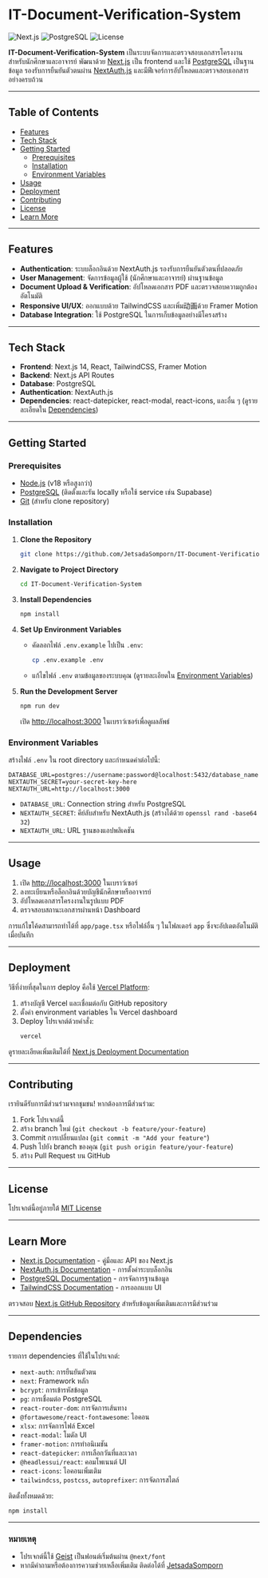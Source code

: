 # IT-Document-Verification-System

![Next.js](https://img.shields.io/badge/Next.js-14.0.0-black?style=flat&logo=next.js) ![PostgreSQL](https://img.shields.io/badge/PostgreSQL-16-blue?style=flat&logo=postgresql) ![License](https://img.shields.io/badge/license-MIT-green)

**IT-Document-Verification-System** เป็นระบบจัดการและตรวจสอบเอกสารโครงงานสำหรับนักศึกษาและอาจารย์ พัฒนาด้วย [Next.js](https://nextjs.org) เป็น frontend และใช้ [PostgreSQL](https://www.postgresql.org) เป็นฐานข้อมูล รองรับการยืนยันตัวตนผ่าน [NextAuth.js](https://next-auth.js.org) และมีฟีเจอร์การอัปโหลดและตรวจสอบเอกสารอย่างครบถ้วน

---

## Table of Contents
- [Features](#features)
- [Tech Stack](#tech-stack)
- [Getting Started](#getting-started)
  - [Prerequisites](#prerequisites)
  - [Installation](#installation)
  - [Environment Variables](#environment-variables)
- [Usage](#usage)
- [Deployment](#deployment)
- [Contributing](#contributing)
- [License](#license)
- [Learn More](#learn-more)

---

## Features
- **Authentication**: ระบบล็อกอินด้วย NextAuth.js รองรับการยืนยันตัวตนที่ปลอดภัย
- **User Management**: จัดการข้อมูลผู้ใช้ (นักศึกษาและอาจารย์) ผ่านฐานข้อมูล
- **Document Upload & Verification**: อัปโหลดเอกสาร PDF และตรวจสอบความถูกต้องอัตโนมัติ
- **Responsive UI/UX**: ออกแบบด้วย TailwindCSS และเพิ่ม动画ด้วย Framer Motion
- **Database Integration**: ใช้ PostgreSQL ในการเก็บข้อมูลอย่างมีโครงสร้าง

---

## Tech Stack
- **Frontend**: Next.js 14, React, TailwindCSS, Framer Motion
- **Backend**: Next.js API Routes
- **Database**: PostgreSQL
- **Authentication**: NextAuth.js
- **Dependencies**: react-datepicker, react-modal, react-icons, และอื่น ๆ (ดูรายละเอียดใน [Dependencies](#dependencies))

---

## Getting Started

### Prerequisites
- [Node.js](https://nodejs.org) (v18 หรือสูงกว่า)
- [PostgreSQL](https://www.postgresql.org/download/) (ติดตั้งและรัน locally หรือใช้ service เช่น Supabase)
- [Git](https://git-scm.com) (สำหรับ clone repository)

### Installation
1. **Clone the Repository**
   ```bash
   git clone https://github.com/JetsadaSomporn/IT-Document-Verification-System.git
   ```

2. **Navigate to Project Directory**
   ```bash
   cd IT-Document-Verification-System
   ```

3. **Install Dependencies**
   ```bash
   npm install
   ```

4. **Set Up Environment Variables**
   - คัดลอกไฟล์ `.env.example` ไปเป็น `.env`:
     ```bash
     cp .env.example .env
     ```
   - แก้ไขไฟล์ `.env` ตามข้อมูลของระบบคุณ (ดูรายละเอียดใน [Environment Variables](#environment-variables))

5. **Run the Development Server**
   ```bash
   npm run dev
   ```
   เปิด [http://localhost:3000](http://localhost:3000) ในเบราว์เซอร์เพื่อดูผลลัพธ์

### Environment Variables
สร้างไฟล์ `.env` ใน root directory และกำหนดค่าต่อไปนี้:
```
DATABASE_URL=postgres://username:password@localhost:5432/database_name
NEXTAUTH_SECRET=your-secret-key-here
NEXTAUTH_URL=http://localhost:3000
```
- `DATABASE_URL`: Connection string สำหรับ PostgreSQL
- `NEXTAUTH_SECRET`: คีย์ลับสำหรับ NextAuth.js (สร้างได้ด้วย `openssl rand -base64 32`)
- `NEXTAUTH_URL`: URL ฐานของแอปพลิเคชัน

---

## Usage
1. เปิด [http://localhost:3000](http://localhost:3000) ในเบราว์เซอร์
2. ลงทะเบียนหรือล็อกอินด้วยบัญชีนักศึกษาหรืออาจารย์
3. อัปโหลดเอกสารโครงงานในรูปแบบ PDF
4. ตรวจสอบสถานะเอกสารผ่านหน้า Dashboard

การแก้ไขโค้ดสามารถทำได้ที่ `app/page.tsx` หรือไฟล์อื่น ๆ ในโฟลเดอร์ `app` ซึ่งจะอัปเดตอัตโนมัติเมื่อบันทึก

---

## Deployment
วิธีที่ง่ายที่สุดในการ deploy คือใช้ [Vercel Platform](https://vercel.com/new):
1. สร้างบัญชี Vercel และเชื่อมต่อกับ GitHub repository
2. ตั้งค่า environment variables ใน Vercel dashboard
3. Deploy โปรเจกต์ด้วยคำสั่ง:
   ```bash
   vercel
   ```
ดูรายละเอียดเพิ่มเติมได้ที่ [Next.js Deployment Documentation](https://nextjs.org/docs/app/building-your-application/deploying)

---

## Contributing
เรายินดีรับการมีส่วนร่วมจากชุมชน! หากต้องการมีส่วนร่วม:
1. Fork โปรเจกต์นี้
2. สร้าง branch ใหม่ (`git checkout -b feature/your-feature`)
3. Commit การเปลี่ยนแปลง (`git commit -m "Add your feature"`)
4. Push ไปยัง branch ของคุณ (`git push origin feature/your-feature`)
5. สร้าง Pull Request บน GitHub

---

## License
โปรเจกต์นี้อยู่ภายใต้ [MIT License](LICENSE)

---

## Learn More
- [Next.js Documentation](https://nextjs.org/docs) - คู่มือและ API ของ Next.js
- [NextAuth.js Documentation](https://next-auth.js.org/getting-started/introduction) - การตั้งค่าระบบล็อกอิน
- [PostgreSQL Documentation](https://www.postgresql.org/docs/) - การจัดการฐานข้อมูล
- [TailwindCSS Documentation](https://tailwindcss.com/docs) - การออกแบบ UI

ตรวจสอบ [Next.js GitHub Repository](https://github.com/vercel/next.js) สำหรับข้อมูลเพิ่มเติมและการมีส่วนร่วม

---

## Dependencies
รายการ dependencies ที่ใช้ในโปรเจกต์:
- `next-auth`: การยืนยันตัวตน
- `next`: Framework หลัก
- `bcrypt`: การเข้ารหัสข้อมูล
- `pg`: การเชื่อมต่อ PostgreSQL
- `react-router-dom`: การจัดการเส้นทาง
- `@fortawesome/react-fontawesome`: ไอคอน
- `xlsx`: การจัดการไฟล์ Excel
- `react-modal`: โมดัล UI
- `framer-motion`: การทำอนิเมชัน
- `react-datepicker`: การเลือกวันที่และเวลา
- `@headlessui/react`: คอมโพเนนต์ UI
- `react-icons`: ไอคอนเพิ่มเติม
- `tailwindcss`, `postcss`, `autoprefixer`: การจัดการสไตล์

ติดตั้งทั้งหมดด้วย:
```bash
npm install
```

---

### **หมายเหตุ**
- โปรเจกต์นี้ใช้ [Geist](https://vercel.com/font) เป็นฟอนต์เริ่มต้นผ่าน `@next/font`
- หากมีคำถามหรือต้องการความช่วยเหลือเพิ่มเติม ติดต่อได้ที่ [JetsadaSomporn](https://github.com/JetsadaSomporn)
